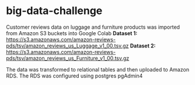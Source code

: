 # big-data-challenge
Customer reviews data on luggage and furniture products was imported from Amazon S3 buckets into Google Colab
__Dataset 1:__
https://s3.amazonaws.com/amazon-reviews-pds/tsv/amazon_reviews_us_Luggage_v1_00.tsv.gz
__Dataset 2:__
https://s3.amazonaws.com/amazon-reviews-pds/tsv/amazon_reviews_us_Furniture_v1_00.tsv.gz

The data was transformed to relational tables and then uploaded to Amazon RDS. The RDS was configured using postgres pgAdmin4
